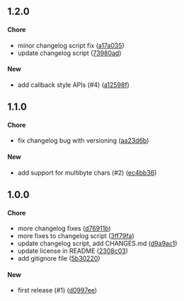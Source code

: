 ## 1.2.0

#### Chore

* minor changelog script fix ([a17a035](https://github.com/DonutEspresso/big-json/commit/a17a035e62d6d449a7ed69f59758dfa7425063d5))
* update changelog script ([73980ad](https://github.com/DonutEspresso/big-json/commit/73980adb898a8de4fc5a9d4ba5e5aff84420b3c7))

#### New

* add callback style APIs (#4) ([a12598f](https://github.com/DonutEspresso/big-json/commit/a12598fbfc70307427c9b34e3e05ccce59553919))

## 1.1.0

#### Chore

* fix changelog bug with versioning ([aa23d6b](https://github.com/DonutEspresso/big-json/commit/aa23d6b0cc70c4032625bac0bc6b0880cf603f97))

#### New

* add support for multibyte chars (#2) ([ec4bb36](https://github.com/DonutEspresso/big-json/commit/ec4bb3661ecde84c2d214e4b8d24a4f9725d8722))

## 1.0.0

#### Chore

* more changelog fixes ([d76911b](https://github.com/DonutEspresso/big-json/commit/d76911b0a76dc9fd09c0f89427781f96b53fcf7f))
* more fixes to changelog script ([3ff79fa](https://github.com/DonutEspresso/big-json/commit/3ff79fae51892eb71bfddb26e907386cc5d5ce18))
* update changelog script, add CHANGES.md ([d9a9ac1](https://github.com/DonutEspresso/big-json/commit/d9a9ac158b45340d34f6e9acb79f715a39f65801))
* update license in README ([2308c03](https://github.com/DonutEspresso/big-json/commit/2308c033cf46315a3539ed1a2054ab05fd131714))
* add gitignore file ([5b30220](https://github.com/DonutEspresso/big-json/commit/5b302207c69758eb8104ca9f5dc0718abd118930))

#### New

* first release (#1) ([d0997ee](https://github.com/DonutEspresso/big-json/commit/d0997ee20ee11a27e7813269cef15610e5eb9e74))
